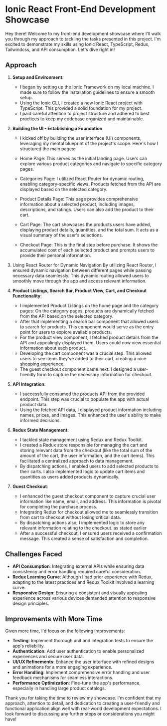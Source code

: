 # Ionic React Front-End Development Showcase

Hey there! Welcome to my front-end development showcase where I'll walk you through my approach to tackling the tasks presented in this project. I'm excited to demonstrate my skills using Ionic React, TypeScript, Redux, Tailwindcss, and API consumption. Let's dive right in!

## Approach

1. **Setup and Environment**:
    - I began by setting up the Ionic Framework on my local machine. I made sure to follow the installation guidelines to ensure a smooth setup.
    - Using the Ionic CLI, I created a new Ionic React project with TypeScript. This provided a solid foundation for my project.
    - I paid careful attention to project structure and adhered to best practices to keep my codebase organized and maintainable.

2. **Building the UI - Establishing a Foundation**:
    - I kicked off by building the user interface (UI) components, leveraging my mental blueprint of the project's scope. Here's how I     structured the main pages:

    -    Home Page: This serves as the initial landing page. Users can explore various product categories and navigate to specific category pages.
    -    Categories Page: I utilized React Router for dynamic routing, enabling category-specific views. Products fetched from the API are displayed based on the selected category.
    -    Product Details Page: This page provides comprehensive information about a selected product, including images, descriptions, and ratings. Users can also add the product to their cart.
    -    Cart Page: The cart showcases the products users have added, displaying product details, quantities, and the total sum. It acts as a visual summary of the user's selections.
    -    Checkout Page: This is the final step before purchase. It shows the accumulated cost of each selected product and prompts users to provide their personal information.

3. Using React Router for Dynamic Navigation
    By utilizing React Router, I ensured dynamic navigation between different pages while passing necessary data seamlessly. This dynamic routing allowed users to smoothly move through the app and access relevant information.
   
4. **Product Listings, Search Bar, Product View, Cart, and Checkout Functionality**:
    - I implemented Product Listings on the home page and the category pages: On the category pages, products are dynamically fetched from the API based on the selected category.
    - After that implementing a search bar component that allowed users to search for products. This component would serve as the entry point for users to explore available products.
    - For the product view component, I fetched product details from the API and appealingly displayed them. Users could now view essential information about each product.
    - Developing the cart component was a crucial step. This allowed users to see items they've added to their cart, creating a nice shopping experience.
    - The guest checkout component came next. I designed a user-friendly form to capture the necessary information for checkout.

5. **API Integration**:
    - I successfully consumed the products API from the provided endpoint. This step was crucial to populate the app with actual product data.
    - Using the fetched API data, I displayed product information including names, prices, and images. This enhanced the user's ability to make informed decisions.

6. **Redux State Management**:
    - I tackled state management using Redux and Redux Toolkit.
    - I created a Redux store responsible for managing the cart and storing relevant data from the checkout (like the total sum of the amount of the cart, the user information, and the cart items). This facilitated a centralized approach to data management.
    - By dispatching actions, I enabled users to add selected products to their carts. I also implemented logic to update cart items and quantities as users added products dynamically.

7. **Guest Checkout**:
    - I enhanced the guest checkout component to capture crucial user information like name, email, and address. This information is pivotal for completing the purchase process.
    - Integrating Redux for checkout allowed me to seamlessly transition from cart to checkout without losing critical data.
    - By dispatching actions also, I implemented logic to store any relevant information relating to the checkout. as stated earlier
    - After a successful checkout, I ensured users received a confirmation message. This created a sense of satisfaction and completion.

## Challenges Faced

- **API Consumption**: Integrating external APIs while ensuring data consistency and error handling required careful consideration.
- **Redux Learning Curve**: Although I had prior experience with Redux, adapting to the latest practices and Redux Toolkit involved a learning curve.
- **Responsive Design**: Ensuring a consistent and visually appealing experience across various devices demanded attention to responsive design principles.

## Improvements with More Time

Given more time, I'd focus on the following improvements:

- **Testing**: Implement thorough unit and integration tests to ensure the app's reliability.
- **Authentication**: Add user authentication to enable personalized experiences and secure user data.
- **UI/UX Refinements**: Enhance the user interface with refined designs and animations for a more engaging experience.
- **Error Handling**: Implement comprehensive error handling and user feedback mechanisms for seamless interactions.
- **Performance Optimization**: Fine-tune the app's performance, especially in handling large product catalogs.

Thank you for taking the time to review my showcase. I'm confident that my approach, attention to detail, and dedication to creating a user-friendly and functional application align well with real-world development expectations. I look forward to discussing any further steps or considerations you might have!
